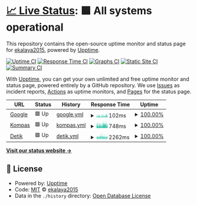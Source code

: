 # [📈 Live Status](https://ekalaya2015.github.io/upptime): <!--live status--> **🟩 All systems operational**

This repository contains the open-source uptime monitor and status page for [ekalaya2015](https://ekalaya2015.github.io/upptime), powered by [Upptime](https://github.com/upptime/upptime).

[![Uptime CI](https://github.com/ekalaya2015/upptime/workflows/Uptime%20CI/badge.svg)](https://github.com/ekalaya2015/upptime/actions?query=workflow%3A%22Uptime+CI%22)
[![Response Time CI](https://github.com/ekalaya2015/upptime/workflows/Response%20Time%20CI/badge.svg)](https://github.com/ekalaya2015/upptime/actions?query=workflow%3A%22Response+Time+CI%22)
[![Graphs CI](https://github.com/ekalaya2015/upptime/workflows/Graphs%20CI/badge.svg)](https://github.com/ekalaya2015/upptime/actions?query=workflow%3A%22Graphs+CI%22)
[![Static Site CI](https://github.com/ekalaya2015/upptime/workflows/Static%20Site%20CI/badge.svg)](https://github.com/ekalaya2015/upptime/actions?query=workflow%3A%22Static+Site+CI%22)
[![Summary CI](https://github.com/ekalaya2015/upptime/workflows/Summary%20CI/badge.svg)](https://github.com/ekalaya2015/upptime/actions?query=workflow%3A%22Summary+CI%22)

With [Upptime](https://upptime.js.org), you can get your own unlimited and free uptime monitor and status page, powered entirely by a GitHub repository. We use [Issues](https://github.com/ekalaya2015/upptime/issues) as incident reports, [Actions](https://github.com/ekalaya2015/upptime/actions) as uptime monitors, and [Pages](https://ekalaya2015.github.io/upptime) for the status page.

<!--start: status pages-->
<!-- This summary is generated by Upptime (https://github.com/upptime/upptime) -->
<!-- Do not edit this manually, your changes will be overwritten -->
<!-- prettier-ignore -->
| URL | Status | History | Response Time | Uptime |
| --- | ------ | ------- | ------------- | ------ |
| <img alt="" src="https://icons.duckduckgo.com/ip3/www.google.com.ico" height="13"> [Google](https://www.google.com) | 🟩 Up | [google.yml](https://github.com/ekalaya2015/upptime/commits/HEAD/history/google.yml) | <details><summary><img alt="Response time graph" src="./graphs/google/response-time-week.png" height="20"> 102ms</summary><br><a href="https://ekalaya2015.github.io/upptime/history/google"><img alt="Response time 100" src="https://img.shields.io/endpoint?url=https%3A%2F%2Fraw.githubusercontent.com%2Fekalaya2015%2Fupptime%2FHEAD%2Fapi%2Fgoogle%2Fresponse-time.json"></a><br><a href="https://ekalaya2015.github.io/upptime/history/google"><img alt="24-hour response time 124" src="https://img.shields.io/endpoint?url=https%3A%2F%2Fraw.githubusercontent.com%2Fekalaya2015%2Fupptime%2FHEAD%2Fapi%2Fgoogle%2Fresponse-time-day.json"></a><br><a href="https://ekalaya2015.github.io/upptime/history/google"><img alt="7-day response time 102" src="https://img.shields.io/endpoint?url=https%3A%2F%2Fraw.githubusercontent.com%2Fekalaya2015%2Fupptime%2FHEAD%2Fapi%2Fgoogle%2Fresponse-time-week.json"></a><br><a href="https://ekalaya2015.github.io/upptime/history/google"><img alt="30-day response time 100" src="https://img.shields.io/endpoint?url=https%3A%2F%2Fraw.githubusercontent.com%2Fekalaya2015%2Fupptime%2FHEAD%2Fapi%2Fgoogle%2Fresponse-time-month.json"></a><br><a href="https://ekalaya2015.github.io/upptime/history/google"><img alt="1-year response time 100" src="https://img.shields.io/endpoint?url=https%3A%2F%2Fraw.githubusercontent.com%2Fekalaya2015%2Fupptime%2FHEAD%2Fapi%2Fgoogle%2Fresponse-time-year.json"></a></details> | <details><summary><a href="https://ekalaya2015.github.io/upptime/history/google">100.00%</a></summary><a href="https://ekalaya2015.github.io/upptime/history/google"><img alt="All-time uptime 100.00%" src="https://img.shields.io/endpoint?url=https%3A%2F%2Fraw.githubusercontent.com%2Fekalaya2015%2Fupptime%2FHEAD%2Fapi%2Fgoogle%2Fuptime.json"></a><br><a href="https://ekalaya2015.github.io/upptime/history/google"><img alt="24-hour uptime 100.00%" src="https://img.shields.io/endpoint?url=https%3A%2F%2Fraw.githubusercontent.com%2Fekalaya2015%2Fupptime%2FHEAD%2Fapi%2Fgoogle%2Fuptime-day.json"></a><br><a href="https://ekalaya2015.github.io/upptime/history/google"><img alt="7-day uptime 100.00%" src="https://img.shields.io/endpoint?url=https%3A%2F%2Fraw.githubusercontent.com%2Fekalaya2015%2Fupptime%2FHEAD%2Fapi%2Fgoogle%2Fuptime-week.json"></a><br><a href="https://ekalaya2015.github.io/upptime/history/google"><img alt="30-day uptime 100.00%" src="https://img.shields.io/endpoint?url=https%3A%2F%2Fraw.githubusercontent.com%2Fekalaya2015%2Fupptime%2FHEAD%2Fapi%2Fgoogle%2Fuptime-month.json"></a><br><a href="https://ekalaya2015.github.io/upptime/history/google"><img alt="1-year uptime 100.00%" src="https://img.shields.io/endpoint?url=https%3A%2F%2Fraw.githubusercontent.com%2Fekalaya2015%2Fupptime%2FHEAD%2Fapi%2Fgoogle%2Fuptime-year.json"></a></details>
| <img alt="" src="https://icons.duckduckgo.com/ip3/kompas.com.ico" height="13"> [Kompas](https://kompas.com) | 🟩 Up | [kompas.yml](https://github.com/ekalaya2015/upptime/commits/HEAD/history/kompas.yml) | <details><summary><img alt="Response time graph" src="./graphs/kompas/response-time-week.png" height="20"> 748ms</summary><br><a href="https://ekalaya2015.github.io/upptime/history/kompas"><img alt="Response time 712" src="https://img.shields.io/endpoint?url=https%3A%2F%2Fraw.githubusercontent.com%2Fekalaya2015%2Fupptime%2FHEAD%2Fapi%2Fkompas%2Fresponse-time.json"></a><br><a href="https://ekalaya2015.github.io/upptime/history/kompas"><img alt="24-hour response time 766" src="https://img.shields.io/endpoint?url=https%3A%2F%2Fraw.githubusercontent.com%2Fekalaya2015%2Fupptime%2FHEAD%2Fapi%2Fkompas%2Fresponse-time-day.json"></a><br><a href="https://ekalaya2015.github.io/upptime/history/kompas"><img alt="7-day response time 748" src="https://img.shields.io/endpoint?url=https%3A%2F%2Fraw.githubusercontent.com%2Fekalaya2015%2Fupptime%2FHEAD%2Fapi%2Fkompas%2Fresponse-time-week.json"></a><br><a href="https://ekalaya2015.github.io/upptime/history/kompas"><img alt="30-day response time 712" src="https://img.shields.io/endpoint?url=https%3A%2F%2Fraw.githubusercontent.com%2Fekalaya2015%2Fupptime%2FHEAD%2Fapi%2Fkompas%2Fresponse-time-month.json"></a><br><a href="https://ekalaya2015.github.io/upptime/history/kompas"><img alt="1-year response time 712" src="https://img.shields.io/endpoint?url=https%3A%2F%2Fraw.githubusercontent.com%2Fekalaya2015%2Fupptime%2FHEAD%2Fapi%2Fkompas%2Fresponse-time-year.json"></a></details> | <details><summary><a href="https://ekalaya2015.github.io/upptime/history/kompas">100.00%</a></summary><a href="https://ekalaya2015.github.io/upptime/history/kompas"><img alt="All-time uptime 100.00%" src="https://img.shields.io/endpoint?url=https%3A%2F%2Fraw.githubusercontent.com%2Fekalaya2015%2Fupptime%2FHEAD%2Fapi%2Fkompas%2Fuptime.json"></a><br><a href="https://ekalaya2015.github.io/upptime/history/kompas"><img alt="24-hour uptime 100.00%" src="https://img.shields.io/endpoint?url=https%3A%2F%2Fraw.githubusercontent.com%2Fekalaya2015%2Fupptime%2FHEAD%2Fapi%2Fkompas%2Fuptime-day.json"></a><br><a href="https://ekalaya2015.github.io/upptime/history/kompas"><img alt="7-day uptime 100.00%" src="https://img.shields.io/endpoint?url=https%3A%2F%2Fraw.githubusercontent.com%2Fekalaya2015%2Fupptime%2FHEAD%2Fapi%2Fkompas%2Fuptime-week.json"></a><br><a href="https://ekalaya2015.github.io/upptime/history/kompas"><img alt="30-day uptime 100.00%" src="https://img.shields.io/endpoint?url=https%3A%2F%2Fraw.githubusercontent.com%2Fekalaya2015%2Fupptime%2FHEAD%2Fapi%2Fkompas%2Fuptime-month.json"></a><br><a href="https://ekalaya2015.github.io/upptime/history/kompas"><img alt="1-year uptime 100.00%" src="https://img.shields.io/endpoint?url=https%3A%2F%2Fraw.githubusercontent.com%2Fekalaya2015%2Fupptime%2FHEAD%2Fapi%2Fkompas%2Fuptime-year.json"></a></details>
| <img alt="" src="https://icons.duckduckgo.com/ip3/www.detik.com.ico" height="13"> [Detik](https://www.detik.com) | 🟩 Up | [detik.yml](https://github.com/ekalaya2015/upptime/commits/HEAD/history/detik.yml) | <details><summary><img alt="Response time graph" src="./graphs/detik/response-time-week.png" height="20"> 2262ms</summary><br><a href="https://ekalaya2015.github.io/upptime/history/detik"><img alt="Response time 2306" src="https://img.shields.io/endpoint?url=https%3A%2F%2Fraw.githubusercontent.com%2Fekalaya2015%2Fupptime%2FHEAD%2Fapi%2Fdetik%2Fresponse-time.json"></a><br><a href="https://ekalaya2015.github.io/upptime/history/detik"><img alt="24-hour response time 2286" src="https://img.shields.io/endpoint?url=https%3A%2F%2Fraw.githubusercontent.com%2Fekalaya2015%2Fupptime%2FHEAD%2Fapi%2Fdetik%2Fresponse-time-day.json"></a><br><a href="https://ekalaya2015.github.io/upptime/history/detik"><img alt="7-day response time 2262" src="https://img.shields.io/endpoint?url=https%3A%2F%2Fraw.githubusercontent.com%2Fekalaya2015%2Fupptime%2FHEAD%2Fapi%2Fdetik%2Fresponse-time-week.json"></a><br><a href="https://ekalaya2015.github.io/upptime/history/detik"><img alt="30-day response time 2306" src="https://img.shields.io/endpoint?url=https%3A%2F%2Fraw.githubusercontent.com%2Fekalaya2015%2Fupptime%2FHEAD%2Fapi%2Fdetik%2Fresponse-time-month.json"></a><br><a href="https://ekalaya2015.github.io/upptime/history/detik"><img alt="1-year response time 2306" src="https://img.shields.io/endpoint?url=https%3A%2F%2Fraw.githubusercontent.com%2Fekalaya2015%2Fupptime%2FHEAD%2Fapi%2Fdetik%2Fresponse-time-year.json"></a></details> | <details><summary><a href="https://ekalaya2015.github.io/upptime/history/detik">100.00%</a></summary><a href="https://ekalaya2015.github.io/upptime/history/detik"><img alt="All-time uptime 100.00%" src="https://img.shields.io/endpoint?url=https%3A%2F%2Fraw.githubusercontent.com%2Fekalaya2015%2Fupptime%2FHEAD%2Fapi%2Fdetik%2Fuptime.json"></a><br><a href="https://ekalaya2015.github.io/upptime/history/detik"><img alt="24-hour uptime 100.00%" src="https://img.shields.io/endpoint?url=https%3A%2F%2Fraw.githubusercontent.com%2Fekalaya2015%2Fupptime%2FHEAD%2Fapi%2Fdetik%2Fuptime-day.json"></a><br><a href="https://ekalaya2015.github.io/upptime/history/detik"><img alt="7-day uptime 100.00%" src="https://img.shields.io/endpoint?url=https%3A%2F%2Fraw.githubusercontent.com%2Fekalaya2015%2Fupptime%2FHEAD%2Fapi%2Fdetik%2Fuptime-week.json"></a><br><a href="https://ekalaya2015.github.io/upptime/history/detik"><img alt="30-day uptime 100.00%" src="https://img.shields.io/endpoint?url=https%3A%2F%2Fraw.githubusercontent.com%2Fekalaya2015%2Fupptime%2FHEAD%2Fapi%2Fdetik%2Fuptime-month.json"></a><br><a href="https://ekalaya2015.github.io/upptime/history/detik"><img alt="1-year uptime 100.00%" src="https://img.shields.io/endpoint?url=https%3A%2F%2Fraw.githubusercontent.com%2Fekalaya2015%2Fupptime%2FHEAD%2Fapi%2Fdetik%2Fuptime-year.json"></a></details>

<!--end: status pages-->

[**Visit our status website →**](https://ekalaya2015.github.io/upptime)

## 📄 License

- Powered by: [Upptime](https://github.com/upptime/upptime)
- Code: [MIT](./LICENSE) © [ekalaya2015](https://ekalaya2015.github.io/upptime)
- Data in the `./history` directory: [Open Database License](https://opendatacommons.org/licenses/odbl/1-0/)
